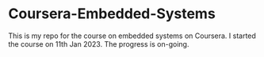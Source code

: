# Coursera-Embedded-Systems
This is my repo for the course on embedded systems on Coursera. I started the course on 11th Jan 2023. The progress is on-going.
